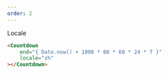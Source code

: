 ```yaml
---
order: 2
---
```


Locale

```html
<Countdown
	end="{ Date.now() + 1000 * 60 * 60 * 24 * 7 }"
	locale="zh"
></Countdown>
```
